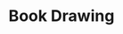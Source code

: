 ---
title: Book Drawing
category: drawings
series: Extract
year: 2017
image: bookdrawing (7).JPG
size: 
materials: ink on paper
---